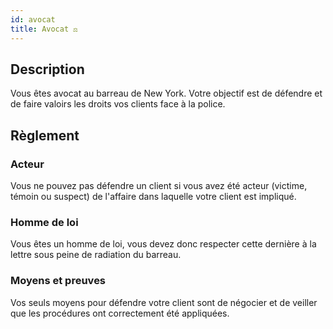 ```yaml
---
id: avocat
title: Avocat ⚖️
---
```


## Description

Vous êtes avocat au barreau de New York. Votre objectif est de défendre et de faire valoirs les droits vos clients face à la police.

## Règlement

### Acteur
Vous ne pouvez pas défendre un client si vous avez été acteur (victime, témoin ou suspect) de l'affaire dans laquelle votre client est impliqué.

### Homme de loi
Vous êtes un homme de loi, vous devez donc respecter cette dernière à la lettre sous peine de radiation du barreau.

### Moyens et preuves
Vos seuls moyens pour défendre votre client sont de négocier et de veiller que les procédures ont correctement été appliquées.
